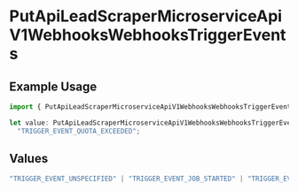 # PutApiLeadScraperMicroserviceApiV1WebhooksWebhooksTriggerEvents

## Example Usage

```typescript
import { PutApiLeadScraperMicroserviceApiV1WebhooksWebhooksTriggerEvents } from "oppulence-backend-sdk/models/operations";

let value: PutApiLeadScraperMicroserviceApiV1WebhooksWebhooksTriggerEvents =
  "TRIGGER_EVENT_QUOTA_EXCEEDED";
```

## Values

```typescript
"TRIGGER_EVENT_UNSPECIFIED" | "TRIGGER_EVENT_JOB_STARTED" | "TRIGGER_EVENT_JOB_COMPLETED" | "TRIGGER_EVENT_JOB_FAILED" | "TRIGGER_EVENT_LEAD_FOUND" | "TRIGGER_EVENT_QUOTA_EXCEEDED" | "TRIGGER_EVENT_ERROR_THRESHOLD_REACHED" | "TRIGGER_EVENT_RATE_LIMIT_REACHED" | "TRIGGER_EVENT_DATA_VALIDATION_FAILED" | "TRIGGER_EVENT_NEW_PROXY_NEEDED" | "TRIGGER_EVENT_SCHEDULED_MAINTENANCE"
```